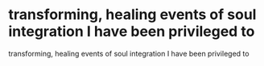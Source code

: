 # transforming, healing events of soul integration I have been privileged to

transforming, healing events of soul integration I have been privileged to